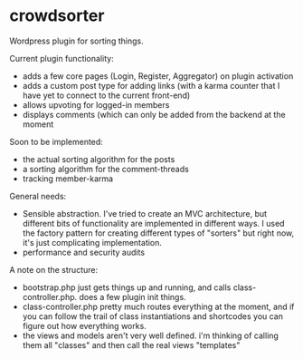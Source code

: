 # crowdsorter
Wordpress plugin for sorting things.

Current plugin functionality:
 - adds a few core pages (Login, Register, Aggregator) on plugin activation
 - adds a custom post type for adding links (with a karma counter that I have yet to connect to the current front-end)
 - allows upvoting for logged-in members
 - displays comments (which can only be added from the backend at the moment
 
Soon to be implemented:
 - the actual sorting algorithm for the posts
 - a sorting algorithm for the comment-threads
 - tracking member-karma
 
General needs:
 - Sensible abstraction. I've tried to create an MVC architecture, but different bits of functionality are implemented in different ways. I used the factory pattern for creating different types of "sorters" but right now, it's just complicating implementation.
 - performance and security audits

A note on the structure:
  - bootstrap.php just gets things up and running, and calls class-controller.php. does a few plugin init things.
  - class-controller.php pretty much routes everything at the moment, and if you can follow the trail of class instantiations and shortcodes you can figure out how everything works.
  - the views and models aren't very well defined. i'm thinking of calling them all "classes" and then call the real views "templates"
